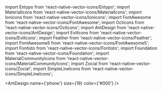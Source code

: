 import Entypo from 'react-native-vector-icons/Entypo';
import MaterialIcons from 'react-native-vector-icons/MaterialIcons';
import Ionicons from 'react-native-vector-icons/Ionicons';
import FontAwesome from 'react-native-vector-icons/FontAwesome';
import Octicons from 'react-native-vector-icons/Octicons';
import AntDesign from 'react-native-vector-icons/AntDesign';
import EvilIcons from 'react-native-vector-icons/EvilIcons';
import Feather from 'react-native-vector-icons/Feather';
import FontAwesome5 from 'react-native-vector-icons/FontAwesome5';
import Fontisto from 'react-native-vector-icons/Fontisto';
import Foundation from 'react-native-vector-icons/Foundation';
import MaterialCommunityIcons from 'react-native-vector-icons/MaterialCommunityIcons';
import Zocial from 'react-native-vector-icons/Zocial';
import SimpleLineIcons from 'react-native-vector-icons/SimpleLineIcons';

<AntDesign name={'phone'} size={19} color={'#000'} />
